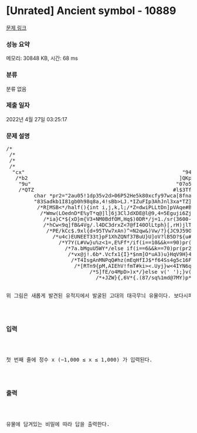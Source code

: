 # [Unrated] Ancient symbol - 10889 

[문제 링크](https://www.acmicpc.net/problem/10889) 

### 성능 요약

메모리: 30848 KB, 시간: 68 ms

### 분류

분류 없음

### 제출 일자

2022년 4월 27일 03:25:17

### 문제 설명

<pre>/*                                                          thisisCsource @V)W>a4SlGOk>Q57%<WT<nJ.HM1nqcaL^qj*8WH7%#H@t*/
 /*                                                          !@*/float sr(float y){int i=0x5f3759df-((*(int*)&y)>>1);/*G*/
 /*                                                          s[<e?5JsCn**xlI@T&lLu.MYuM&j*/float x2=y*0.5F; y=*(float*)&i;
 /*                                                          Dg7yNk]ke*/y=y*(1.5F-(x2*y*y));return y*(1.5F-(x2*y*y));}/**/
 /*                                                          lrNwrF9D9ZIZ+85*/char p[1<<16],*a=p;/*s{4cf<VGue5tY@]%NqInY*/
 /*                                                          014NxH3A<W[l&>v,8U1],>CTxWt>.]2uRs1=^rJfhwx@TkpV&LZ$DJWdDjM*/
 /*                                                          6jJD9Nl*/#define v(b) *a++=(b)/*C#(mhR0tYZH&g?LvS}cAhn%u,l#*/
 /*                                                         <USCytz*/int tt=0,vv=2,ww=5;/*$WL{Y+jW59r%/Tv+}%WM{2CG4g(qFp*/
 /*                                                         6<*/int rd(){tt=(tt*2+tt*tt*7+vv*13+vv*vv*17+ww*5+ww*ww*6)%84;
 /*                                                         */vv=(tt*3+tt*tt*4+vv*2+vv*vv*11+ww*2+ww*ww*10)%1241;/*!}]CA*/
  /*                                                       )4S9Zc(H7bE*/ww=(tt*4+tt*tt*3+vv*7+vv*vv*13+ww+ww*ww*12)%5883;
  /*                                                       qu}>A%ZsuCc)fI&9TY13rT<DN5T!Cu%<ofR*/return tt;}/*f=mE+3f74?*/
  /*                                                       */char *func="2a#05H6bu07G21h42U26n3bU37>e9H41!eb}35i34p3a(3a"
  "*"                                                     "e6K44ve5N56<ca%9e]c7Xa1hc4>64]c5wb6Mb3gbbkb9x67]04M39Gf7<44Wd"
  "cx"                                                   "94mde^4ai26#4c!23H3f<edj39k32jf7i44rdc a1<8e&9c%";/*=Br$Vu$@{*/
   /*%                                                   DpZ0)tge*/char *u="!@#$%^&*()1234567890QWERTYUIOPqwertyuiopASD"
   "FG"                                                 "HJKLasdfghjklZXCVBNMzxcvbnm,./<>?{}[]+=";/*GEXtB)*jLZg[Mh,$ti*/
   /*b2                                                 ]QKpfydv[^$GEUefEdxEj3+%W*/char *def="2ai05i1eS46s1fy47#22v4c&1"
    "9u"                                               "07o5f^10u65Q09R5b%c5%a3!c2I6dzbdZ";/*T}!@7$OLlMEV9nHnXBYa$B=<*/
    /*QTZ                                             #<Y9dt.Fqufxl6*/pr(char *t,int *k){unsigned int w=0,c;/*w4+IbSy*/
    /*f4g,                                           OEJ1y*/while (*t){sscanf(t,"%x",&c);c=(c+w)%256;/*y4@VZ{]y{iVj<,*/
     /*h.d@                                         3xv5w=KYnJ4+Rh/s7n.}*/w=(c-w+256)%0x100;v(c);t+=3;(*k)++;}(*k)--;}
     /*4)=()                                       >l$3Tfq!J<M]w}Ih}NbM,&V.B9c[bE)<7aDw!dawDoIS]WFn@6fdF6fXNsV%r7/!B*/
      /*91$tk                                     I#TRBOceqx&iCer0Td%7346+YZKzDPtsl}$@@xW&b%kdaL4{d#&*uZ<)Jk{YWF8T}*/
      /*/N?Q{Xo                                 H^Dq6ElUblVRh*/char *pr1="2aK05I5eQ0aZ57o1bs05U25]4bI27Z48g1a)06j37i"
      "e9w39Xfev"                             "32V37Hf9g39m07Z2f[08p40qf0v47*09W2dG37s1aI48hebX55ge2h83R9fx90&9ag";//
       /*JrDxET7@Y                           HH6uidTT@%H{Y9AZC^HTEZ$jDI]yCPS@xFppf!i1AWx@&tCY221lFg({V<hZUv1}p^/68*/
       /*WiaGH}!*((Ft                     #$R{0YvNiri.hw}$4nXqXGj2<ZE10zyb^SDMYNY<a7ur!jkp@&]<.7t,@6COBRh#h#=cF,!E*/
        /*i]DL79obw.Uv%s               bgpN.6VZjp30Nq${%HHL{L>9{bIw{%r&9w7v9RmB>W!}6J*9r3N4A*xDnC.&*<cVH0Ju]0/$O>*/
         char *pr2="2au05!1dp35v2d>06P52He5k80xcfy97wca[8fna7g8dSc7}9cLc9(7esb7Uad{cct98X9cOd6*5fH05j6d}c4(9eOaek"
         "83Sadkb1I81gb0h98q8a<b1$7e@acn";/*l7n[U4xwBl%t}]7b+OB9l7xabIi6S&2AcFH,LA9%T#WWd.=?c2ieVv=*!2*ZI07/bE)&*/
          /*9YYVtIN7>,4!sBb>LJ.*IZuFIp3AhJnl3xa*TZ]hw1WuHq+Nwhi6L>VC,WicpEiwFM9iIYV=97^zT^SbWFrt)Ex>C9VbV4+Xya/*/
          /*R[MSB<*/half(){int i,j,k,l;/*Z=dwiPLLtDn]pVAqe#B>^zmiLn4>!#*/for(i=60;i>=0;i--){/*r.vD7N.T7D4GCepRg*/
           /*Wmw(LOednD*E%yT*q@]l]6j3ClJdXDE@l@9,4=5Eguji6ZjrDrhi!64786jD=LR81Vc7CJ#]ojR3]1A%CvNm^bV9JJ3$npli1*/
            /*ia}C*${xD}m{V3+NM0BdfOM,Hq$)0DR*/j=1./sr(3600-i*i);/*Mr1@qH7Ikq2e7s*/l=1./sr(900-i*i);/*hHL*W>]*/
            /*hCw<9q]fB&4Vg/.l4DC3drxZ<7<d.}>@fI40OlLtph}[,rH)jlTDI0jjC8RD=LP)DLZPqwAV2bJ*6i61H{YApghXOkGj#m@*/
             /*PE/kCc$.9xl{d+95TVw7xAn)^=N2qw&)Vw/?}{JC9J59O4,>xE&*JW7cVTV18&c*bVXLK2xVWc!fiC]kWGT8NZa1<h!DC*/
              /*0HtOw*/for(k=0;k<60-j;k++)v(' ');v('/');v('*');/*bAV,J)rAwP8r2DM.}n}&U9@YixF%EHh1dC$w46{AL>*/
               /*u4c)EUNEET33t}pF1XhZQNf37BuU}U]oV?lB5D?$<JJWRu0b>{u#hEiHldl+}ve1}<cfOaH8TOiPd((Ngg]XItICC*/
                /*l7M.!D)%Oa}!iyG]5O74!$0z]ZD4GQ%K1Q$r>*/for(k++;k<60+j;k++){if(0<=i&&i<30){/*>FZc*IDQ6/P*/
                 /*Y7Y(L#Vw}u%z<1=,E%Ff*/if(i==10&&k==90)pr(def,&k);/*OJTSLn<DLriFR6UXfl4bO,*Tlh36TZ9vL7*/
                  /*^v4J.+33,{.<Wdwbi]EZCYh>s,5Tx*/else if(i==8&&k==70)pr(pr1,&k);/*V5,.4tc6S2i+NMq31+L*/
                   /*7a.bMguU5WY*/else if(i==6&&k==70)pr(pr2,&k);/*NV>i$FUpBlR1^CqC1sdnYhb4t+5qM.xAj!2*/
                    /*vx@j!.6b*.Vcfx1{I}*$nm]O*uA3)u}HqV9H}4nu$jtI]%adhV)c3[H4A&4*7&p.R$FwNqh1l<7jS,<*/
                     /*T4IsgAnMNPqQ#hz(mEqHfIJ$*f64Ss4g5c16F.*/else if(i==2&&k==63)pr(func,&k);/*}G$*/
                      /*[RTn9{pM,AIEhV!fmT#ki><.Uyj}w<4IYN6ql{Fo<R6&@&!a,BW5s7KXn4c@$jpc?k.I!FjhM[H*/
                       /*SrXh*/else v((90-l<=k&&k<=90+l)?u[rd()]:' ');/*fML!w*qr0W}!Ntu4F)De6[S9+D*/
                        /*iHoqs=>7a/qf$f?9DjAcNO.{h..YxZ!FldW]xMI4iAI&Zy)g8TO>&B)Ij^!Yd.=<A*q+,LN*/
                          /*wllZFuVCrHhwV}>2m0y%mN==6e1>Vp6Z9CY.Ms2Va3CZuu{7DxLV91B&V%{EoSi4Quv*/
                           /*S]fE/o4MpD>)x*/}else v(' ');}v('*');v('/');v('\n');}}/*zBijJalYel*/
                             /*+JZW}{,6V*{.(87/sq%1md@7MY)p*C}hwEE/<Re@qTZE6s/qg5p(GMosLZMqu*/
                               /*iN*9GHMLA96Mg5i?DZ&aLwv3&A*/main(){/*+)$1&F9*{+N){Cn!bQzA*/
                                /*7Tw)oR4Uyvrt*/#ifdef found/*DTiwwO1wu7SR.U[fQSIA7Hq5m.4*/
                                  /*3Gy7c{wWWp}a!XmZmw(s.sBbeKrRQYTV3iP/0Y.HH0*/hehe();//
                                     /*$Vasxa*/#else/*wLLj&!9J#rwF1iap6&0L6JKdJJ[Q*[z*/
                                       /**/half();/*P{0oT)@M$)ShV7js&[Br.=s@XU<^QLG*/
                                          /*Xj0#TZ8XM&&}+rZI<9wyu*/#endif/*0I).*/
                                             /*B&^,/V}6+9+O<}9%lMKhtpHNO8r3E*/
                                                  /**/return puts(p);}/**/
                                                           /**/
</pre>

<p>위 그림은 새롭게 발견된 유적지에서 발굴된 고대의 태극무늬 유물이다. 보다시피 이 유물은 반쪽이 유실되어있기 때문에 유물 조사단에서는 나머지 반쪽을 복원하고 싶어한다. 그렇기에 그들은 유능한 복원가인 당신에게 이 유물을 맡겼다. 당신은 이 유물을 복원하여 원래의 유물 속에 담긴 비밀을 그들에게 알려주도록 하자.</p>

### 입력 

 <p>첫 번째 줄에 정수 x (−1,000 ≤ x ≤ 1,000) 가 입력된다.</p>

### 출력 

 <p>유물에 담겨있는 비밀에 따라 답을 출력한다.</p>

